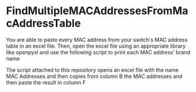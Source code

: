 # FindMultipleMACAddressesFromMacAddressTable
You are able to paste every MAC address from your switch's MAC address table in an excel file. 
Then, open the excel file using an appropriate library like openpyxl and use the following script to print each MAC address' brand name

The script attached to this repository opens an excel file with the name MAC Addresses and then copies from column B the MAC addresses and then paste the result in column F
